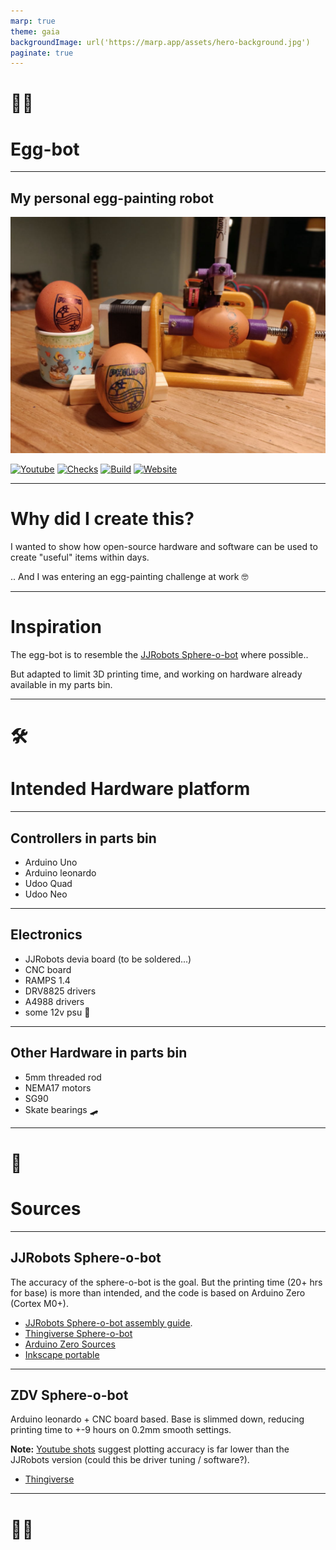 ```yaml
---
marp: true
theme: gaia
backgroundImage: url('https://marp.app/assets/hero-background.jpg')
paginate: true
---
```

<!-- _class: lead -->
<!-- _paginate: false -->

# <!-- fit --> 🥚🤖

# Egg-bot


---
<!-- _class: lead -->
## My personal egg-painting robot

![bg opacity](./assets/egg-bot.jpg)

[![Youtube](https://img.shields.io/youtube/views/n5YkXWuXV7Y?label=Egg-Painting%20on%20Youtube&style=social)](https://youtu.be/n5YkXWuXV7Y)
[![Checks](https://img.shields.io/github/checks-status/pbronneberg/egg-bot/main?label=Egg-bot%20on%20github&logo=github)](https://github.com/pbronneberg/egg-bot)
[![Build](https://img.shields.io/github/workflow/status/pbronneberg/egg-bot/CI/main?logo=github)](https://github.com/pbronneberg/egg-bot/actions/workflows/build.yml)
[![Website](https://img.shields.io/website?url=https%3A%2F%2Fpbronneberg.github.io%2Fegg-bot%2F)](https://pbronneberg.github.io/egg-bot/)

---

# Why did I create this?

I wanted to show how open-source hardware and software can be used to create "useful" items within days.

.. And I was entering an egg-painting challenge at work 🤓

---

# Inspiration

The egg-bot is to resemble the [JJRobots Sphere-o-bot](https://www.jjrobots.com/sphere-o-bot-jjrobots-version/) where possible..

But adapted to limit 3D printing time, and working on hardware already available in my parts bin.

---
<!-- _class: lead -->
<!-- _paginate: false -->

# <!--fit--> 🛠️

# Intended Hardware platform

---

## Controllers in parts bin

* Arduino Uno
* Arduino leonardo
* Udoo Quad
* Udoo Neo

---

## Electronics

* JJRobots devia board (to be soldered...)
* CNC board
* RAMPS 1.4
* DRV8825 drivers
* A4988 drivers
* some 12v psu 🔌

---

## Other Hardware in parts bin

* 5mm threaded rod
* NEMA17 motors
* SG90
* Skate bearings 🛹

---
<!-- _class: lead -->
<!-- _paginate: false -->

# <!--fit--> 💾

# Sources

---

## JJRobots Sphere-o-bot

The accuracy of the sphere-o-bot is the goal. But the printing time (20+ hrs for base) is more than intended, and the code is based on Arduino Zero (Cortex M0+).

* [JJRobots Sphere-o-bot assembly guide](https://www.jjrobots.com/sphere-o-bot-assembly-and-user-guide/).
* [Thingiverse Sphere-o-bot](https://www.thingiverse.com/thing:1683764)
* [Arduino Zero Sources](https://www.jjrobots.com/wp-content/uploads/2019/10/Ejjduino_M0.zip)
* [Inkscape portable](https://www.jjrobots.com/wp-content/uploads/2020/02/inkscape-Sphere-o-bot.zip)

---

## ZDV Sphere-o-bot

Arduino leonardo + CNC board based. Base is slimmed down, reducing printing time to +-9 hours on 0.2mm smooth settings.

**Note:** [Youtube shots](https://www.youtube.com/watch?v=657EUCRkJw4) suggest plotting accuracy is far lower than the JJRobots version (could this be driver tuning / software?).

* [Thingiverse](https://www.thingiverse.com/thing:2553011)

---
<!-- _class: lead -->
<!-- _paginate: false -->

# <!-- fit --> 🥚🤖
